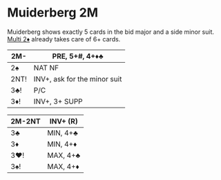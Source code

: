 # Muiderberg 2M

Muiderberg shows exactly 5 cards in the bid major and a side minor suit.
[Multi 2♦](2D_Multi.md) already takes care of 6+ cards.

| 2M-   | PRE, 5+#, 4+♦♣ |
|-------|----------------|
| 2♠    | NAT NF
| 2NT!  | INV+, ask for the minor suit
| 3♣!   | P/C
| 3♦!   | INV+, 3+ SUPP

| 2M-2NT | INV+ (R) |
|--------|----------|
| 3♣     | MIN, 4+♣ |
| 3♦     | MIN, 4+♦ |
| 3♥!    | MAX, 4+♣ |
| 3♠!    | MAX, 4+♦ |
